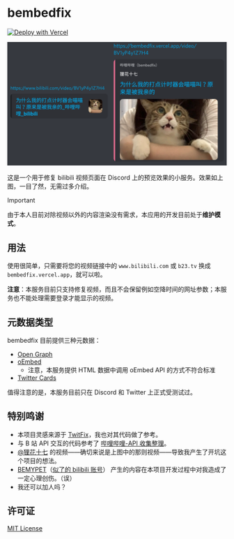 # bembedfix

[![Deploy with Vercel](https://vercel.com/button)](https://vercel.com/new/clone?repository-url=https%3A%2F%2Fgithub.com%2FDobby233Liu%2Fbembedfix)

![demo](demo.png)

这是一个用于修复 bilibili 视频页面在 Discord 上的预览效果的小服务。效果如上图，一目了然，无需过多介绍。

> [!IMPORTANT]
> 由于本人目前对除视频以外的内容渲染没有需求，本应用的开发目前处于**维护模式**。

## 用法

使用很简单，只需要将您的视频链接中的 `www.bilibili.com` 或 `b23.tv` 换成 `bembedfix.vercel.app`，就可以啦。

**注意**：本服务目前只支持修复视频，而且不会保留例如空降时间的网址参数；本服务也不能处理需要登录才能显示的视频。

## 元数据类型

bembedfix 目前提供三种元数据：
- [Open Graph](https://ogp.me/)
- [oEmbed](https://oembed.com/)
    * 注意，本服务提供 HTML 数据中调用 oEmbed API 的方式不符合标准
- [Twitter Cards](https://developer.x.com/en/docs/twitter-for-websites/cards/overview/abouts-cards)

值得注意的是，本服务目前只在 Discord 和 Twitter 上正式受测试过。

## 特别鸣谢

-   本项目灵感来源于 [TwitFix](https://github.com/dylanpdx/BetterTwitFix)，我也对其代码做了参考。
-   与 B 站 API 交互的代码参考了 [哔哩哔哩-API 收集整理](https://github.com/SocialSisterYi/bilibili-API-collect)。
-   [@狸花十七](https://space.bilibili.com/5490502) 的视频——确切来说是上图中的那则视频——导致我产生了开坑这个项目的想法。
-   [BEMYPET][bemypet-kr]（[似了的 bilibili 账号][bemypet-cn-bili]） 产生的内容在本项目开发过程中对我造成了一定心理创伤。（误）
-   我还可以加人吗？

[bemypet-kr]: https://www.youtube.com/@bemypet
[bemypet-cn-bili]: https://space.bilibili.com/1677731862

## 许可证

[MIT License](LICENSE)
